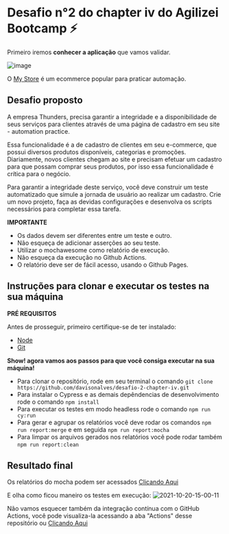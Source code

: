 # Desafio n°2 do chapter iv do Agilizei Bootcamp ⚡
Primeiro iremos **conhecer a aplicação** que vamos validar.

![image](https://user-images.githubusercontent.com/53572219/138148525-0cf013f5-5621-4e70-b2f2-b390a64e6dee.png)

 O [My Store](http://automationpractice.com/index.php) é um ecommerce popular para praticar automação.
 
 ## Desafio proposto
A empresa Thunders, precisa garantir a integridade e a disponibilidade de seus serviços para clientes através de uma página de cadastro em seu site - automation practice.

Essa funcionalidade é a de cadastro de clientes em seu e-commerce, que possui diversos produtos disponíveis, categorias e promoções. Diariamente, novos clientes chegam ao site e precisam efetuar um cadastro para que possam comprar seus produtos, por isso essa funcionalidade é crítica para o negócio.

Para garantir a integridade deste serviço, você deve construir um teste automatizado que simule a jornada de usuário ao realizar um cadastro. Crie um novo projeto, faça as devidas configurações e desenvolva os scripts necessários para completar essa tarefa.

**IMPORTANTE**
- Os dados devem ser diferentes entre um teste e outro.
- Não esqueça de adicionar asserções ao seu teste.
- Utilizar o mochawesome como relatório de execução.
- Não esqueça da execução no Github Actions.
- O relatório deve ser de fácil acesso, usando o Github Pages.

## Instruções para clonar e executar os testes na sua máquina

**PRÉ REQUISITOS**

Antes de prosseguir, primeiro certifique-se de ter instalado:
- [Node](https://nodejs.org/en/)
- [Git](https://git-scm.com/)


**Show! agora vamos aos passos para que você consiga executar na sua máquina!**
- Para clonar o repositório, rode em seu terminal o comando `git clone https://github.com/davisonalves/desafio-2-chapter-iv.git`
- Para instalar o Cypress e as demais depêndencias de desenvolvimento rode o comando `npm install`
- Para executar os testes em modo headless rode o comando `npm run cy:run`
- Para gerar e agrupar os relatórios você deve rodar os comandos `npm run report:merge` e em seguida `npm run report:mocha`
- Para limpar os arquivos gerados nos relatórios você pode rodar também `npm run report:clean`

## Resultado final
Os relatórios do mocha podem ser acessados [Clicando Aqui](https://davisonalves.github.io/desafio-2-chapter-iv/)

E olha como ficou maneiro os testes em execução:
![2021-10-20-15-00-11](https://user-images.githubusercontent.com/53572219/138155754-09291129-1ff0-4d42-9872-26ecc30b8ef0.gif)

Não vamos esquecer também da integração contínua com o GitHub Actions, você pode visualiza-la acessando a aba "Actions" desse repositório ou [Clicando Aqui](https://github.com/davisonalves/desafio-2-chapter-iv/actions/workflows/main.yml)
